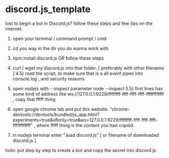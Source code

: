 # discord.js_template
lost to begin a bot in Discord.js? follow these steps and few tips on the internet.


1) open your terminal / command prompt / cmd

2) cd you way in the dir you do wanna work with

3) npm install discord.js OR follow these steps

4) curl / wget my discord.js into that folder. [ preferably with other filename ]
4.5) read the script, to make sure that is a all event pipes into console.log , and security reasons

5) open nodejs with --inspect parameter  node --inspect
5.5) first lines has some kind of address like ws://127.0.0.1:9229/ffffffff-ffff-ffff-ffff-ffffffffffff , copy that fffff thing

6) open google chrome tab and put this website: "chrome-devtools://devtools/bundled/js_app.html?experiments=true&v8only=true&ws=127.0.0.1:9229/ffffffff-ffff-ffff-ffff-ffffffffffff" , where fffff thing is the content you had copied. 

7) in nodejs terminal enter ".load discord.js"  [ or filename of downloaded discord.js ]

todo: put step by step to create a bot and copy the secret into discord.js
